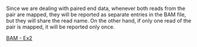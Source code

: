 Since we are dealing with paired end data, whenever both reads from the pair are mapped, they will be reported as separate entries in the BAM file, but they will share the read name. 
On the other hand, if only one read of the pair is mapped, it will be reported only once.

[BAM - Ex2](https://github.com/Functional-Genomics/TeachingMaterial/blob/Cancer-Genomics-07-2015/doc/21.bam.md#exercise-2)

